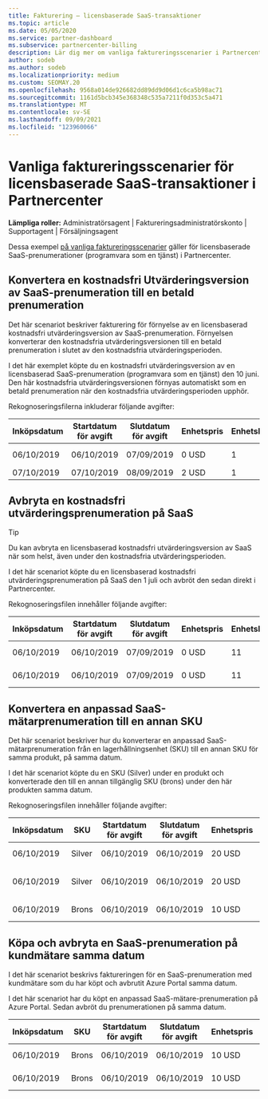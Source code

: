 ```yaml
---
title: Fakturering – licensbaserade SaaS-transaktioner
ms.topic: article
ms.date: 05/05/2020
ms.service: partner-dashboard
ms.subservice: partnercenter-billing
description: Lär dig mer om vanliga faktureringsscenarier i Partnercenter för licensbaserade SaaS-transaktioner (programvara som en tjänst).
author: sodeb
ms.author: sodeb
ms.localizationpriority: medium
ms.custom: SEOMAY.20
ms.openlocfilehash: 9568a014de926682dd89dd9d06d1c6ca5b98ac71
ms.sourcegitcommit: 1161d5bcb345e368348c535a7211f0d353c5a471
ms.translationtype: MT
ms.contentlocale: sv-SE
ms.lasthandoff: 09/09/2021
ms.locfileid: "123960066"
---
```

# <a name="common-billing-scenarios-for-license-based-saas-transactions-in-partner-center"></a>Vanliga faktureringsscenarier för licensbaserade SaaS-transaktioner i Partnercenter

**Lämpliga roller:** Administratörsagent | Faktureringsadministratörskonto | Supportagent | Försäljningsagent


Dessa exempel [på vanliga faktureringsscenarier](common-billing-scenarios.md) gäller för licensbaserade SaaS-prenumerationer (programvara som en tjänst) i Partnercenter.

## <a name="convert-a-free-trial-saas-subscription-to-a-paid-subscription"></a>Konvertera en kostnadsfri Utvärderingsversion av SaaS-prenumeration till en betald prenumeration

Det här scenariot beskriver fakturering för förnyelse av en licensbaserad kostnadsfri utvärderingsversion av SaaS-prenumeration. Förnyelsen konverterar den kostnadsfria utvärderingsversionen till en betald prenumeration i slutet av den kostnadsfria utvärderingsperioden.

I det här exemplet köpte du en kostnadsfri utvärderingsversion av en licensbaserad SaaS-prenumeration (programvara som en tjänst) den 10 juni. Den här kostnadsfria utvärderingsversionen förnyas automatiskt som en betald prenumeration när den kostnadsfria utvärderingsperioden upphör.

Rekognoseringsfilerna inkluderar följande avgifter:

| Inköpsdatum | Startdatum för avgift | Slutdatum för avgift | Enhetspris | Enhetskvantitet | Totalmängd | Kostnadstyp | Prenumerationsbeskrivning |
| ------------- | ----------------- | --------------- | ---------- | ------------- | ------------ | ----------- | ----------------- |
| 06/10/2019 | 06/10/2019 | 07/09/2019 | 0 USD | 1 | 0 USD | Ny | Kostnadsfri utvärderingsversion |
| 07/10/2019 | 07/10/2019 | 08/09/2019 | 2 USD | 1 | 2 USD | Förnya | Betald prenumeration |

## <a name="cancel-a-free-trial-saas-subscription"></a>Avbryta en kostnadsfri utvärderingsprenumeration på SaaS

> [!TIP]
> Du kan avbryta en licensbaserad kostnadsfri utvärderingsversion av SaaS när som helst, även under den kostnadsfria utvärderingsperioden.

I det här scenariot köpte du en licensbaserad kostnadsfri utvärderingsprenumeration på SaaS den 1 juli och avbröt den sedan direkt i Partnercenter.

Rekognoseringsfilen innehåller följande avgifter:

| Inköpsdatum | Startdatum för avgift | Slutdatum för avgift | Enhetspris | Enhetskvantitet | Totalmängd | Kostnadstyp | Prenumerationsbeskrivning |
| ------------- | ----------------- | --------------- | ---------- | ------------- | ------------ | ----------- | ----------------- |
| 06/10/2019 | 06/10/2019 | 07/09/2019 | 0 USD | 11 | 0 USD | Ny | Kostnadsfri utvärderingsversion |
| 06/10/2019 | 06/10/2019 | 07/09/2019 | 0 USD | 11 | 0 USD | Avbryt | Kostnadsfri utvärderingsversion |

## <a name="convert-custom-meter-saas-subscription-to-another-sku"></a>Konvertera en anpassad SaaS-mätarprenumeration till en annan SKU

Det här scenariot beskriver hur du konverterar en anpassad SaaS-mätarprenumeration från en lagerhållningsenhet (SKU) till en annan SKU för samma produkt, på samma datum.

I det här scenariot köpte du en SKU (Silver) under en produkt och konverterade den till en annan tillgänglig SKU (brons) under den här produkten samma datum.

Rekognoseringsfilen innehåller följande avgifter:

| Inköpsdatum | SKU | Startdatum för avgift | Slutdatum för avgift | Enhetspris | Enhetskvantitet | Totalmängd | Kostnadstyp | Prenumerationsbeskrivning |
| ------------- | ----------------- | ----------------- | --------------- | ---------- | ------------- | ------------ | ----------- | ----------------- |
| 06/10/2019 | Silver | 06/10/2019 | 06/10/2019 | 20 USD | 1 | 20 USD | Ny | Anpassad SaaS-mätarprenumeration |
| 06/10/2019 | Silver | 06/10/2019 | 06/10/2019 | 20 USD | 1 | -$20 | Konvertera | Fakturerad omfakturering för saaS-prenumeration med anpassad mätare |
| 06/10/2019 | Brons | 06/10/2019 | 06/10/2019 | 10 USD | 1 | 10 USD | Konvertera | Anpassad SaaS-mätare-prenumeration |

## <a name="purchase-and-cancel-a-customer-meter-saas-subscription-on-same-date"></a>Köpa och avbryta en SaaS-prenumeration på kundmätare samma datum

I det här scenariot beskrivs faktureringen för en SaaS-prenumeration med kundmätare som du har köpt och avbrutit Azure Portal samma datum.

I det här scenariot har du köpt en anpassad SaaS-mätare-prenumeration på Azure Portal. Sedan avbröt du prenumerationen på samma datum.

| Inköpsdatum | SKU | Startdatum för avgift | Slutdatum för avgift | Enhetspris | Enhetskvantitet | Totalmängd | Kostnadstyp | Prenumerationsbeskrivning |
| ------------- | ------------- |----------------- | --------------- | ---------- | ------------- | ------------ | ----------- | ----------------- |
| 06/10/2019 | Brons | 06/10/2019 | 06/10/2019 | 10 USD | 1 | 10 USD | Ny | Anpassad SaaS-mätare-prenumeration |
| 06/10/2019 | Brons | 06/10/2019 | 06/10/2019 | 10 USD | 1 | -$10 | CancelImmediate | Anpassad SaaS-mätare-prenumeration |
